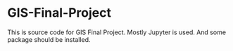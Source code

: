 # GIS-Final-Project
This is source code for GIS Final Project. Mostly Jupyter is used. And some package should be installed.
